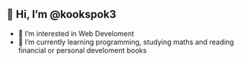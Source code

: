 ## 👋 Hi, I’m @kookspok3
- 👀 I’m interested in Web Develoment
- 🌱 I’m currently learning programming, studying maths and reading financial or personal develoment books

<!---
kookspok3/kookspok3 is a ✨ special ✨ repository because its `README.md` (this file) appears on your GitHub profile.
You can click the Preview link to take a look at your changes.
--->
